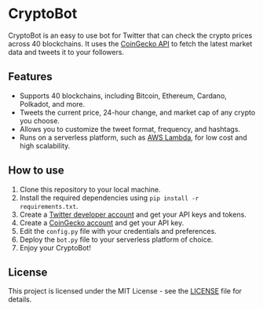 # CryptoBot

CryptoBot is an easy to use bot for Twitter that can check the crypto prices across 40 blockchains. It uses the [CoinGecko API](https://www.coingecko.com/en/api) to fetch the latest market data and tweets it to your followers.

## Features

- Supports 40 blockchains, including Bitcoin, Ethereum, Cardano, Polkadot, and more.
- Tweets the current price, 24-hour change, and market cap of any crypto you choose.
- Allows you to customize the tweet format, frequency, and hashtags.
- Runs on a serverless platform, such as [AWS Lambda](https://aws.amazon.com/lambda/), for low cost and high scalability.

## How to use

1. Clone this repository to your local machine.
2. Install the required dependencies using `pip install -r requirements.txt`.
3. Create a [Twitter developer account](https://developer.twitter.com/en/apply-for-access) and get your API keys and tokens.
4. Create a [CoinGecko account](https://www.coingecko.com/account/sign_up) and get your API key.
5. Edit the `config.py` file with your credentials and preferences.
6. Deploy the `bot.py` file to your serverless platform of choice.
7. Enjoy your CryptoBot!

## License

This project is licensed under the MIT License - see the [LICENSE](LICENSE) file for details.
